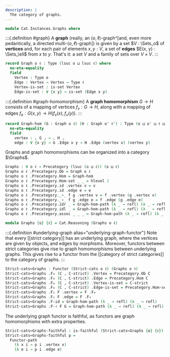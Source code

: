 ```yaml
---
description: |
  The category of graphs.
---
```

<!--
```agda
open import 1Lab.Path.Cartesian
open import 1Lab.Reflection

open import Cat.Instances.StrictCat
open import Cat.Functor.Properties
open import Cat.Functor.Base
open import Cat.Prelude
open import Cat.Strict

import Cat.Reasoning
```
-->
```agda
module Cat.Instances.Graphs where
```

<!--
```agda
private variable
  o o' ℓ ℓ' : Level
```
-->

:::{.definition #graph}
A **graph** (really, an $(o, \ell)$-graph^[and, even more pedantically,
a directed multi-$(o, ℓ)$-graph]) is given by a set $V : \Sets_o$ of
**vertices** and, for each pair of elements $x, y : V$, a set of
**edges** $E(x, y) : \Sets_\ell$ from $x$ to $y$. That's it: a set $V$
and a family of sets over $V \times V$.
:::


```agda
record Graph o ℓ : Type (lsuc o ⊔ lsuc ℓ) where
  no-eta-equality
  field
    Vertex : Type o
    Edge : Vertex → Vertex → Type ℓ
    Vertex-is-set : is-set Vertex
    Edge-is-set : ∀ {x y} → is-set (Edge x y)
```

<!--
```agda
open Graph
open hlevel-projection

instance
  Underlying-Graph : Underlying (Graph o ℓ)
  Underlying-Graph = record { ⌞_⌟ = Graph.Vertex }

  hlevel-proj-vertex : hlevel-projection (quote Graph.Vertex)
  hlevel-proj-vertex .has-level = quote Graph.Vertex-is-set
  hlevel-proj-vertex .get-level _ = pure (quoteTerm (suc (suc zero)))
  hlevel-proj-vertex .get-argument (_ ∷ _ ∷ c v∷ _) = pure c
  {-# CATCHALL #-}
  hlevel-proj-vertex .get-argument _ = typeError []

  hlevel-proj-edge : hlevel-projection (quote Graph.Edge)
  hlevel-proj-edge .has-level = quote Graph.Edge-is-set
  hlevel-proj-edge .get-level _ = pure (quoteTerm (suc (suc zero)))
  hlevel-proj-edge .get-argument (_ ∷ _ ∷ c v∷ _) = pure c
  {-# CATCHALL #-}
  hlevel-proj-edge .get-argument _ = typeError []
```
-->

:::{.definition #graph-homomorphism}
A **graph homomorphism** $G \to H$ consists of a mapping of vertices
$f_v : G \to H$, along with a mapping of edges $f_e : G(x, y) \to H(f_v(x), f_v(y))$.
:::


```agda
record Graph-hom (G : Graph o ℓ) (H : Graph o' ℓ') : Type (o ⊔ o' ⊔ ℓ ⊔ ℓ') where
  no-eta-equality
  field
    vertex : ⌞ G ⌟ → ⌞ H ⌟
    edge : ∀ {x y} → G .Edge x y → H .Edge (vertex x) (vertex y)
```

<!--
```agda
private variable
  G H K : Graph o ℓ

open Graph-hom

unquoteDecl H-Level-Graph-hom = declare-record-hlevel 2 H-Level-Graph-hom (quote Graph-hom)

Graph-hom-pathp
  : {G : I → Graph o ℓ} {H : I → Graph o' ℓ'}
  → {f : Graph-hom (G i0) (H i0)} {g : Graph-hom (G i1) (H i1)}
  → (p0 : ∀ (x : ∀ i → G i .Vertex)
          → PathP (λ i → H i .Vertex)
              (f .vertex (x i0)) (g .vertex (x i1)))
  → (p1 : ∀ {x y : ∀ i → G i .Vertex}
          → (e : ∀ i → G i .Edge (x i) (y i))
          → PathP (λ i → H i .Edge (p0 x i) (p0 y i))
              (f .edge (e i0)) (g .edge (e i1)))
  → PathP (λ i → Graph-hom (G i) (H i)) f g
Graph-hom-pathp {G = G} {H = H} {f = f} {g = g} p0 p1 = pathp where
  vertex* : I → Type _
  vertex* i = (G i) .Vertex

  edge* : (i : I) → vertex* i → vertex* i → Type _
  edge* i x y = (G i) .Edge x y

  pathp : PathP (λ i → Graph-hom (G i) (H i)) f g
  pathp i .vertex x = p0 (λ j → coe vertex* i j x) i
  pathp i .edge {x} {y} e =
    p1 {x = λ j → coe vertex* i j x} {y = λ j → coe vertex* i j y}
      (λ j → coe (λ j → edge* j (coe vertex* i j x) (coe vertex* i j y)) i j (e* j)) i
    where

      x* y* : (j : I) → vertex* i
      x* j = coei→i vertex* i x (~ j ∨ i)
      y* j = coei→i vertex* i y (~ j ∨ i)

      e* : (j : I) → edge* i (coe vertex* i i x) (coe vertex* i i y)
      e* j =
        comp (λ j → edge* i (x* j) (y* j)) ((~ i ∧ ~ j) ∨ (i ∧ j)) λ where
          k (k = i0) → e
          k (i = i0) (j = i0) → e
          k (i = i1) (j = i1) → e

Graph-hom-path
  : {f g : Graph-hom G H}
  → (p0 : ∀ x → f .vertex x ≡ g .vertex x)
  → (p1 : ∀ {x y} → (e : Graph.Edge G x y) → PathP (λ i → Graph.Edge H (p0 x i) (p0 y i)) (f .edge e) (g .edge e))
  → f ≡ g
Graph-hom-path {G = G} {H = H} p0 p1 =
  Graph-hom-pathp {G = λ _ → G} {H = λ _ → H}
    (λ x i → p0 (x i) i)
    (λ e i → p1 (e i) i)

instance
  Funlike-Graph-hom : Funlike (Graph-hom G H) ⌞ G ⌟ λ _ → ⌞ H ⌟
  Funlike-Graph-hom .Funlike._#_ = vertex
```
-->

Graphs and graph homomorphisms can be organized into a category $\Graphs$.

```agda
Graphs : ∀ o ℓ → Precategory (lsuc (o ⊔ ℓ)) (o ⊔ ℓ)
Graphs o ℓ .Precategory.Ob = Graph o ℓ
Graphs o ℓ .Precategory.Hom = Graph-hom
Graphs o ℓ .Precategory.Hom-set _ _ = hlevel 2
Graphs o ℓ .Precategory.id .vertex v = v
Graphs o ℓ .Precategory.id .edge e = e
Graphs o ℓ .Precategory._∘_ f g .vertex v = f .vertex (g .vertex v)
Graphs o ℓ .Precategory._∘_ f g .edge e = f .edge (g .edge e)
Graphs o ℓ .Precategory.idr _ = Graph-hom-path (λ _ → refl) (λ _ → refl)
Graphs o ℓ .Precategory.idl _ = Graph-hom-path (λ _ → refl) (λ _ → refl)
Graphs o ℓ .Precategory.assoc _ _ _ = Graph-hom-path (λ _ → refl) (λ _ → refl)

module Graphs {o} {ℓ} = Cat.Reasoning (Graphs o ℓ)
```

<!--
```agda
open Functor
```
-->

:::{.definition #underlying-graph alias="underlying-graph-functor"}
Note that every [[strict category]] has an underlying graph, where
the vertices are given by objects, and edges by morphisms. Moreover,
functors between strict categories give rise to graph homomorphisms
between underlying graphs. This gives rise to a functor from the
[[category of strict categories]] to the category of graphs.
:::

```agda
Strict-cats↪Graphs : Functor (Strict-cats o ℓ) (Graphs o ℓ)
Strict-cats↪Graphs .F₀ (C , C-strict) .Vertex = Precategory.Ob C
Strict-cats↪Graphs .F₀ (C , C-strict) .Edge = Precategory.Hom C
Strict-cats↪Graphs .F₀ (C , C-strict) .Vertex-is-set = C-strict
Strict-cats↪Graphs .F₀ (C , C-strict) .Edge-is-set = Precategory.Hom-set C _ _
Strict-cats↪Graphs .F₁ F .vertex = F .F₀
Strict-cats↪Graphs .F₁ F .edge = F .F₁
Strict-cats↪Graphs .F-id = Graph-hom-path (λ _ → refl) (λ _ → refl)
Strict-cats↪Graphs .F-∘ F G = Graph-hom-path (λ _ → refl) (λ _ → refl)
```

The underlying graph functor is faithful, as functors are graph homomorphisms
with extra properties.

```agda
Strict-cats↪Graphs-faithful : is-faithful (Strict-cats↪Graphs {o} {ℓ})
Strict-cats↪Graphs-faithful p =
  Functor-path
    (λ x i → p i .vertex x)
    (λ e i → p i .edge e)
```
